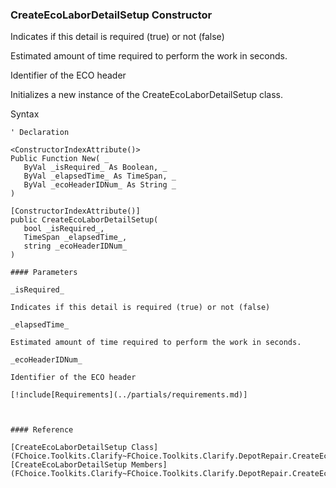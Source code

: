 ﻿### CreateEcoLaborDetailSetup Constructor

Indicates if this detail is required (true) or not (false)

Estimated amount of time required to perform the work in seconds.

Identifier of the ECO header

Initializes a new instance of the CreateEcoLaborDetailSetup class.

Syntax

```vbnet
' Declaration

<ConstructorIndexAttribute()>
Public Function New( _
   ByVal _isRequired_ As Boolean, _
   ByVal _elapsedTime_ As TimeSpan, _
   ByVal _ecoHeaderIDNum_ As String _
)

[ConstructorIndexAttribute()]
public CreateEcoLaborDetailSetup( 
   bool _isRequired_,
   TimeSpan _elapsedTime_,
   string _ecoHeaderIDNum_
)

#### Parameters

_isRequired_

Indicates if this detail is required (true) or not (false)

_elapsedTime_

Estimated amount of time required to perform the work in seconds.

_ecoHeaderIDNum_

Identifier of the ECO header

[!include[Requirements](../partials/requirements.md)]



#### Reference

[CreateEcoLaborDetailSetup Class](FChoice.Toolkits.Clarify~FChoice.Toolkits.Clarify.DepotRepair.CreateEcoLaborDetailSetup.md)  
[CreateEcoLaborDetailSetup Members](FChoice.Toolkits.Clarify~FChoice.Toolkits.Clarify.DepotRepair.CreateEcoLaborDetailSetup_members.md)